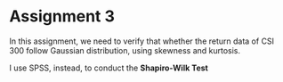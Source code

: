 # Assignment 3
In this assignment, we need to verify that whether the return data of CSI 300 follow Gaussian distribution, using skewness and kurtosis.

I use SPSS, instead, to conduct the **Shapiro-Wilk Test**
